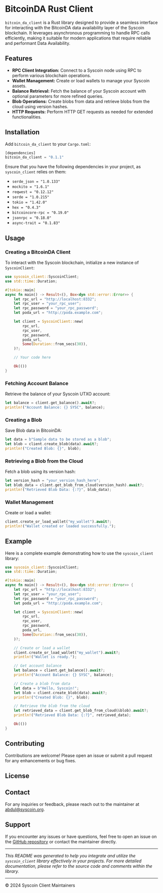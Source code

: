 # BitcoinDA Rust Client

`bitcoin_da_client` is a Rust library designed to provide a seamless interface for interacting with the BitcoinDA data availability layer of the Syscoin blockchain. 
It leverages asynchronous programming to handle RPC calls efficiently, making it suitable for modern applications that require reliable and performant Data Availability.

## Features

- **RPC Client Integration:** Connect to a Syscoin node using RPC to perform various blockchain operations.
- **Wallet Management:** Create or load wallets to manage your Syscoin assets.
- **Balance Retrieval:** Fetch the balance of your Syscoin account with optional parameters for more refined queries.
- **Blob Operations:** Create blobs from data and retrieve blobs from the cloud using version hashes.
- **HTTP Requests:** Perform HTTP GET requests as needed for extended functionalities.

## Installation

Add `bitcoin_da_client` to your `Cargo.toml`:

```rust
[dependencies]
bitcoin_da_client = "0.1.1"
```

Ensure that you have the following dependencies in your project, as `syscoin_client` relies on them:

- `serde_json = "1.0.133"`
- `mockito = "1.6.1"`
- `reqwest = "0.12.12"`
- `serde = "1.0.215"`
- `tokio = "1.42.0"`
- `hex = "0.4.3"`
- `bitcoincore-rpc = "0.19.0"`
- `jsonrpc = "0.18.0"`
- `async-trait = "0.1.83"`

## Usage

### Creating a BitcoinDA Client

To interact with the Syscoin blockchain, initialize a new instance of `SyscoinClient`:

```rust
use syscoin_client::SyscoinClient;
use std::time::Duration;

#[tokio::main]
async fn main() -> Result<(), Box<dyn std::error::Error>> {
    let rpc_url = "http://localhost:8332";
    let rpc_user = "your_rpc_user";
    let rpc_password = "your_rpc_password";
    let poda_url = "http://poda.example.com";

    let client = SyscoinClient::new(
        rpc_url,
        rpc_user,
        rpc_password,
        poda_url,
        Some(Duration::from_secs(30)),
    )?;

    // Your code here

    Ok(())
}
```

### Fetching Account Balance

Retrieve the balance of your Syscoin UTXO account:

```rust
let balance = client.get_balance().await?;
println!("Account Balance: {} SYSC", balance);
```

### Creating a Blob

Save Blob data in BitcoinDA:

```rust
let data = b"Sample data to be stored as a blob";
let blob = client.create_blob(data).await?;
println!("Created Blob: {}", blob);
```

### Retrieving a Blob from the Cloud

Fetch a blob using its version hash:

```rust
let version_hash = "your_version_hash_here";
let blob_data = client.get_blob_from_cloud(version_hash).await?;
println!("Retrieved Blob Data: {:?}", blob_data);
```

### Wallet Management

Create or load a wallet:

```rust
client.create_or_load_wallet("my_wallet").await?;
println!("Wallet created or loaded successfully.");
```

## Example

Here is a complete example demonstrating how to use the `syscoin_client` library:

```rust
use syscoin_client::SyscoinClient;
use std::time::Duration;

#[tokio::main]
async fn main() -> Result<(), Box<dyn std::error::Error>> {
    let rpc_url = "http://localhost:8332";
    let rpc_user = "your_rpc_user";
    let rpc_password = "your_rpc_password";
    let poda_url = "http://poda.example.com";

    let client = SyscoinClient::new(
        rpc_url,
        rpc_user,
        rpc_password,
        poda_url,
        Some(Duration::from_secs(30)),
    )?;

    // Create or load a wallet
    client.create_or_load_wallet("my_wallet").await?;
    println!("Wallet is ready.");

    // Get account balance
    let balance = client.get_balance().await?;
    println!("Account Balance: {} SYSC", balance);

    // Create a blob from data
    let data = b"Hello, Syscoin!";
    let blob = client.create_blob(data).await?;
    println!("Created Blob: {}", blob);

    // Retrieve the blob from the cloud
    let retrieved_data = client.get_blob_from_cloud(&blob).await?;
    println!("Retrieved Blob Data: {:?}", retrieved_data);

    Ok(())
}
```

## Contributing

Contributions are welcome! Please open an issue or submit a pull request for any enhancements or bug fixes.

## License



## Contact

For any inquiries or feedback, please reach out to the maintainer at [abdul@syscoin.org](mailto:abdul@syscoin.org).

## Support

If you encounter any issues or have questions, feel free to open an issue on the [GitHub repository](https://github.com/SYS-Labs/bitcoin_da_client) or contact the maintainer directly.

---

*This README was generated to help you integrate and utilize the `syscoin_client` library effectively in your projects. For more detailed documentation, please refer to the source code and comments within the library.*

---

© 2024 Syscoin Client Maintainers